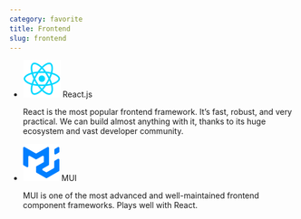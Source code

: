 ```yaml
---
category: favorite
title: Frontend
slug: frontend
---
```


- ![React](logos/react.svg) React.js

  React is the most popular frontend framework. It’s fast, robust, and very
  practical. We can build almost anything with it, thanks to its huge ecosystem
  and vast developer community.

- ![MUI](logos/mui.svg) MUI

  MUI is one of the most advanced and well-maintained frontend component
  frameworks. Plays well with React.

